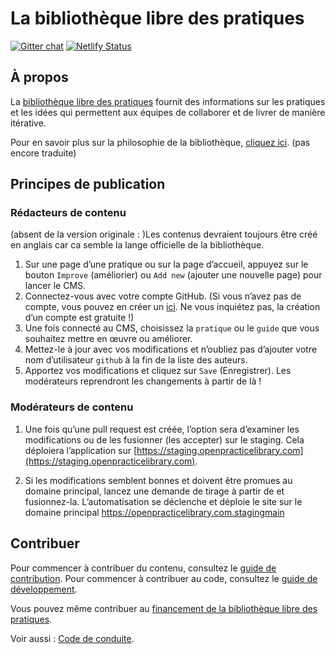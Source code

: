 # La bibliothèque libre des pratiques
[![Gitter chat](https://badges.gitter.im/gitterHQ/gitter.png)](https://gitter.im/openpracticelibrary/) [![Netlify Status](https://api.netlify.com/api/v1/badges/2f44b7cd-f0eb-4f8b-9ade-51a338a7d1aa/deploy-status)](https://app.netlify.com/sites/openpracticelibrary/deploys)

## À propos

La [bibliothèque libre des pratiques](https://openpracticelibrary.com) 
fournit des informations sur les pratiques et les idées 
qui permettent aux équipes de collaborer et de livrer de manière itérative. 

Pour en savoir plus sur la philosophie de la bibliothèque, 
[cliquez ici](https://openpracticelibrary.com/about). (pas encore traduite)

## Principes de publication

### Rédacteurs de contenu

(absent de la version originale : )Les contenus devraient toujours être créé en anglais car ca semble la lange officielle de la bibliothèque.
 
1. Sur une page d’une pratique ou sur la page d’accueil, 
appuyez sur le bouton  `Improve` (améliorier) ou `Add new` (ajouter une nouvelle page) 
pour lancer le CMS.
2. Connectez-vous avec votre compte GitHub. 
(Si vous n’avez pas de compte, vous pouvez en créer un [ici](https://github.com/join). 
Ne vous inquiétez pas, la création d’un compte est gratuite !)
3. Une fois connecté au CMS, choisissez la `pratique` ou le `guide` que vous souhaitez mettre en œuvre ou améliorer.
4. Mettez-le à jour avec vos modifications et n’oubliez pas d’ajouter votre nom d’utilisateur `github`
à la fin de la liste des auteurs.
5. Apportez vos modifications et cliquez sur `Save` (Enregistrer).
Les modérateurs reprendront les changements à partir de là !

### Modérateurs de contenu

1. Une fois qu’une pull request est créée,
l’option sera d’examiner les modifications ou de les fusionner (les accepter) sur le staging. 
Cela déploiera l’application sur [https://staging.openpracticelibrary.com](https://staging.openpracticelibrary.com).

2. Si les modifications semblent bonnes et doivent être promues au domaine principal, lancez une demande de tirage à partir de et fusionnez-la. L’automatisation se déclenche et déploie le site sur le domaine principal https://openpracticelibrary.com.stagingmain

## Contribuer

Pour commencer à contribuer du contenu, consultez le [guide de contribution](https://openpracticelibrary.com/page/contribution-guide). 
Pour commencer à contribuer au code, consultez le [guide de développement](DEVELOPING.md).

Vous pouvez même contribuer au [financement de la bibliothèque libre des pratiques](https://opencollective.com/openpracticelibrary).

Voir aussi : [Code de conduite](CODE_OF_CONDUCT.md).
